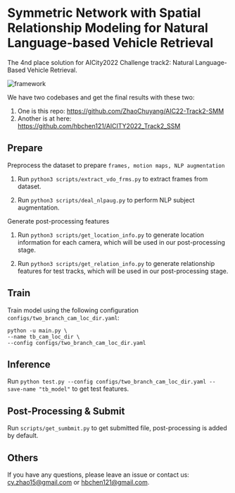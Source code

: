 # Symmetric Network with Spatial Relationship Modeling for Natural Language-based Vehicle Retrieval

The 4nd place solution for AICity2022 Challenge track2: Natural Language-Based Vehicle Retrieval.

![framework](https://raw.githubusercontent.com/hbchen121/AICITY2022_Track2_SSM/master/imgs/framework.png)

We have two codebases and get the final results with these two:

1. One is this repo: https://github.com/ZhaoChuyang/AIC22-Track2-SMM
2. Another is at here: https://github.com/hbchen121/AICITY2022_Track2_SSM


## Prepare
Preprocess the dataset to prepare `frames, motion maps, NLP augmentation`

1. Run `python3 scripts/extract_vdo_frms.py` to extract frames from dataset.

2. Run `python3 scripts/deal_nlpaug.py` to perform NLP subject augmentation.

Generate post-processing features
1. Run `python3 scripts/get_location_info.py` to generate location information for each camera, which will be used in our post-processing stage.

2. Run `python3 scripts/get_relation_info.py` to generate relationship features for test tracks, which will be used in our post-processing stage.

## Train
Train model using the following configuration `configs/two_branch_cam_loc_dir.yaml`:

```
python -u main.py \
--name tb_cam_loc_dir \
--config configs/two_branch_cam_loc_dir.yaml
```

## Inference
Run `python test.py --config configs/two_branch_cam_loc_dir.yaml --save-name "tb_model"` to get test features.


## Post-Processing & Submit
Run `scripts/get_sumbmit.py` to get submitted file, post-processing is added by default.


## Others

If you have any questions, please leave an issue or contact us: [cy.zhao15@gmail.com](mailto:cy.zhao15@gmail.com) or [hbchen121@gmail.com](mailto:hbchen121@gmail.com).
